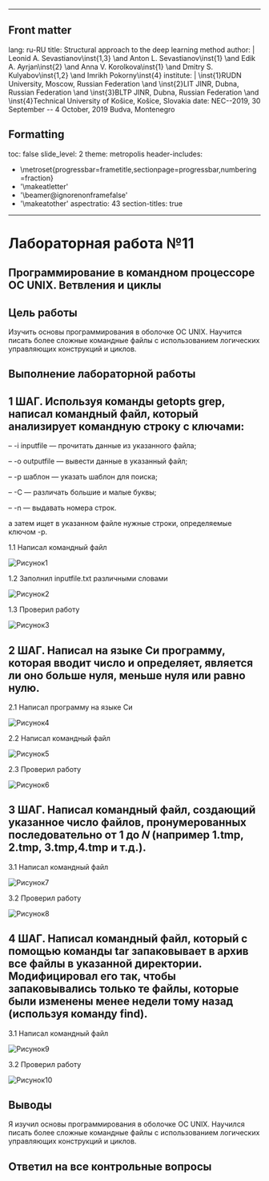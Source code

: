 
---
## Front matter
lang: ru-RU
title: Structural approach to the deep learning method
author: |
	Leonid A. Sevastianov\inst{1,3}
	\and
	Anton L. Sevastianov\inst{1}
	\and
	Edik A. Ayrjan\inst{2}
	\and
	Anna V. Korolkova\inst{1}
	\and
	Dmitry S. Kulyabov\inst{1,2}
	\and
	Imrikh Pokorny\inst{4}
institute: |
	\inst{1}RUDN University, Moscow, Russian Federation
	\and
	\inst{2}LIT JINR, Dubna, Russian Federation
	\and
	\inst{3}BLTP JINR, Dubna, Russian Federation
	\and
	\inst{4}Technical University of Košice, Košice, Slovakia
date: NEC--2019, 30 September -- 4 October, 2019 Budva, Montenegro

## Formatting
toc: false
slide_level: 2
theme: metropolis
header-includes: 
 - \metroset{progressbar=frametitle,sectionpage=progressbar,numbering=fraction}
 - '\makeatletter'
 - '\beamer@ignorenonframefalse'
 - '\makeatother'
aspectratio: 43
section-titles: true
---

# Лабораторная работа №11

## Программирование в командном процессоре ОС UNIX. Ветвления и циклы

## Цель работы

Изучить основы программирования в оболочке ОС UNIX. Научится писать более сложные командные файлы с использованием логических управляющих конструкций и циклов.

## Выполнение лабораторной работы

## 1 ШАГ. Используя команды getopts grep, написал командный файл, который анализирует командную строку с ключами:

– -i inputfile — прочитать данные из указанного файла;

– -o outputfile — вывести данные в указанный файл;

– -p шаблон — указать шаблон для поиска;

– -C — различать большие и малые буквы;

– -n — выдавать номера строк.

а затем ищет в указанном файле нужные строки, определяемые ключом -p.


1.1 Написал командный файл

![Рисунок1](image/я1.JPG)

1.2 Заполнил inputfile.txt различными словами

![Рисунок2](image/я2.JPG)

1.3 Проверил работу

![Рисунок3](image/я3.JPG)

## 2 ШАГ. Написал на языке Си программу, которая вводит число и определяет, является ли оно больше нуля, меньше нуля или равно нулю.

2.1 Написал программу на языке Си

![Рисунок4](image/я4.JPG)

2.2 Написал командный файл

![Рисунок5](image/я5.JPG)

2.3 Проверил работу

![Рисунок6](image/я6.JPG)

## 3 ШАГ. Написал командный файл, создающий указанное число файлов, пронумерованных последовательно от 1 до 𝑁 (например 1.tmp, 2.tmp, 3.tmp,4.tmp и т.д.).

3.1 Написал командный файл

![Рисунок7](image/я7.JPG)

3.2 Проверил работу

![Рисунок8](image/я8.JPG)

## 4 ШАГ. Написал командный файл, который с помощью команды tar запаковывает в архив все файлы в указанной директории. Модифицировал его так, чтобы запаковывались только те файлы, которые были изменены менее недели тому назад (используя команду find).

3.1 Написал командный файл

![Рисунок9](image/я9.JPG)

3.2 Проверил работу

![Рисунок10](image/я10.JPG)

## Выводы

Я изучил основы программирования в оболочке ОС UNIX. Научился писать более сложные командные файлы с использованием логических управляющих конструкций и циклов.

## Ответил на все контрольные вопросы
